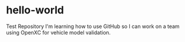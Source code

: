 # hello-world
Test Repository
I'm learning how to use GitHub so I can work on a team using OpenXC for vehicle model validation.
